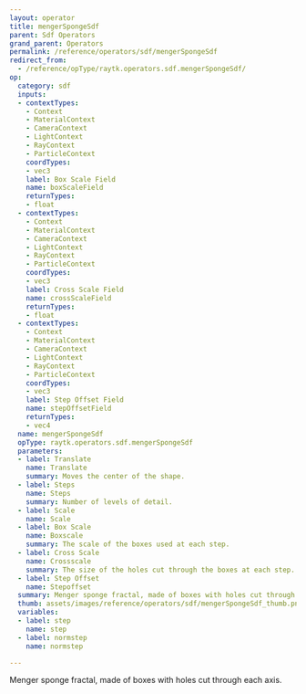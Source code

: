 ```yaml
---
layout: operator
title: mengerSpongeSdf
parent: Sdf Operators
grand_parent: Operators
permalink: /reference/operators/sdf/mengerSpongeSdf
redirect_from:
  - /reference/opType/raytk.operators.sdf.mengerSpongeSdf/
op:
  category: sdf
  inputs:
  - contextTypes:
    - Context
    - MaterialContext
    - CameraContext
    - LightContext
    - RayContext
    - ParticleContext
    coordTypes:
    - vec3
    label: Box Scale Field
    name: boxScaleField
    returnTypes:
    - float
  - contextTypes:
    - Context
    - MaterialContext
    - CameraContext
    - LightContext
    - RayContext
    - ParticleContext
    coordTypes:
    - vec3
    label: Cross Scale Field
    name: crossScaleField
    returnTypes:
    - float
  - contextTypes:
    - Context
    - MaterialContext
    - CameraContext
    - LightContext
    - RayContext
    - ParticleContext
    coordTypes:
    - vec3
    label: Step Offset Field
    name: stepOffsetField
    returnTypes:
    - vec4
  name: mengerSpongeSdf
  opType: raytk.operators.sdf.mengerSpongeSdf
  parameters:
  - label: Translate
    name: Translate
    summary: Moves the center of the shape.
  - label: Steps
    name: Steps
    summary: Number of levels of detail.
  - label: Scale
    name: Scale
  - label: Box Scale
    name: Boxscale
    summary: The scale of the boxes used at each step.
  - label: Cross Scale
    name: Crossscale
    summary: The size of the holes cut through the boxes at each step.
  - label: Step Offset
    name: Stepoffset
  summary: Menger sponge fractal, made of boxes with holes cut through each axis.
  thumb: assets/images/reference/operators/sdf/mengerSpongeSdf_thumb.png
  variables:
  - label: step
    name: step
  - label: normstep
    name: normstep

---
```



Menger sponge fractal, made of boxes with holes cut through each axis.